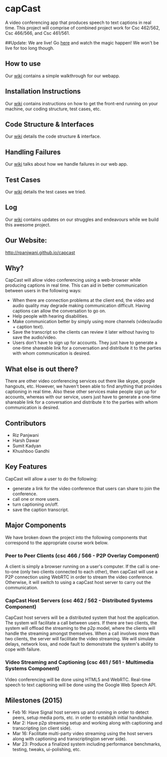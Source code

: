 # capCast
A video conferencing app that produces speech to text captions in real time. This project will comprise of combined project work for Csc 462/562, Csc 466/566, and Csc 461/561.

##Update: We are live!
Go [here](http://54.149.63.219) and watch the magic happen! We won't be live for too long though.

## How to use
Our [wiki](https://github.com/rpanjwani/capcast/wiki/Simple-Walkthrough) contains a simple walkthrough for our webapp.

## Installation Instructions
Our [wiki](https://github.com/rpanjwani/capcast/wiki/Installation-&-Tools-Instructions) contains instructions on how to get the front-end running on your machine, our coding structure, test cases, etc.

## Code Structure & Interfaces
Our [wiki](https://github.com/rpanjwani/capcast/wiki/Code-Structure-&-Interfaces) details the code structure & interface.

## Handling Failures
Our [wiki](https://github.com/rpanjwani/capcast/wiki/Handling-Failures) talks about how we handle failures in our web app.

## Test Cases
Our [wiki](https://github.com/rpanjwani/capcast/wiki/Test-cases) details the test cases we tried.

## Log
Our [wiki](https://github.com/rpanjwani/capcast/wiki/Logbook) contains updates on our struggles and endeavours while we build this awesome project.


## Our Website:
<http://rpanjwani.github.io/capcast>

## Why?
CapCast will allow video conferencing using a web-browser while producing captions in real time. This can aid in better communication between users in the following ways:
- When there are connection problems at the client end, the video and audio quality may degrade making communication difficult. Having captions can allow the conversation to go on.
- Help people with hearing disabilities.
- Make communication better by simply using more channels (video/audio + caption text).
- Save the transcript so the clients can review it later without having to save the audio/video.
- Users don't have to sign up for accounts. They just have to generate a one-time shareable link for a conversation and distribute it to the parties with whom communication is desired. 

## What else is out there?
There are other video conferencing services out there like skype, google hangouts, etc. However, we haven't been able to find anything that provides captioning in real time. Also these other services make people sign up for accounts, whereas with our service, users just have to generate a one-time shareable link for a conversation and distribute it to the parties with whom communication is desired. 
 
## Contributors
- Riz Panjwani
- Harsh Dawar
- Sumit Kadyan
- Khushboo Gandhi
 
## Key Features
CapCast will allow a user to do the following:
- generate a link for the video conference that users can share to join the conference.
- call one or more users.
- turn captioning on/off.
- save the caption transcript.

## Major Components

We have broken down the project into the following components that correspond to the appropriate course work below.

### Peer to Peer Clients (csc 466 / 566 - P2P Overlay Component)
A client is simply a browser running on a user's computer. If the call is one-to-one (only two clients connected to each other), then capCast will use a P2P connection using WebRTC in order to stream the video conference. Otherwise, it will switch to using a capCast host server to carry out the communication.

### CapCast Host Servers (csc 462 / 562 - Distributed Systems Component)
CapCast host servers will be a distributed system that host the application. The system will facilitate a call between users. If there are two clients, the system will offload the streaming to the p2p model, where the clients will handle the streaming amongst themselves. When a call involves more than two clients, the server will facilitate the video streaming. We will simulate delays, network loss, and node fault to demonstrate the system's ability to cope with failure.

### Video Streaming and Captioning (csc 461 / 561 - Multimedia Systems Component)
Video conferencing will be done using HTML5 and WebRTC. Real-time speech to text captioning will be done using the Google Web Speech API.

## Milestones (2015)
- Feb 16: Have Signal host servers up and running in order to detect peers, setup media ports, etc. in order to establish initial handshake.
- Mar 2: Have p2p streaming setup and working along with captioning and transcripting (on client side).
- Mar 16: Facilitate multi-party video streaming using the host servers along with captioning and transcripting(on server side).
- Mar 23: Produce a finalized system including performance benchmarks, testing, tweaks, ui-polishing, etc.




